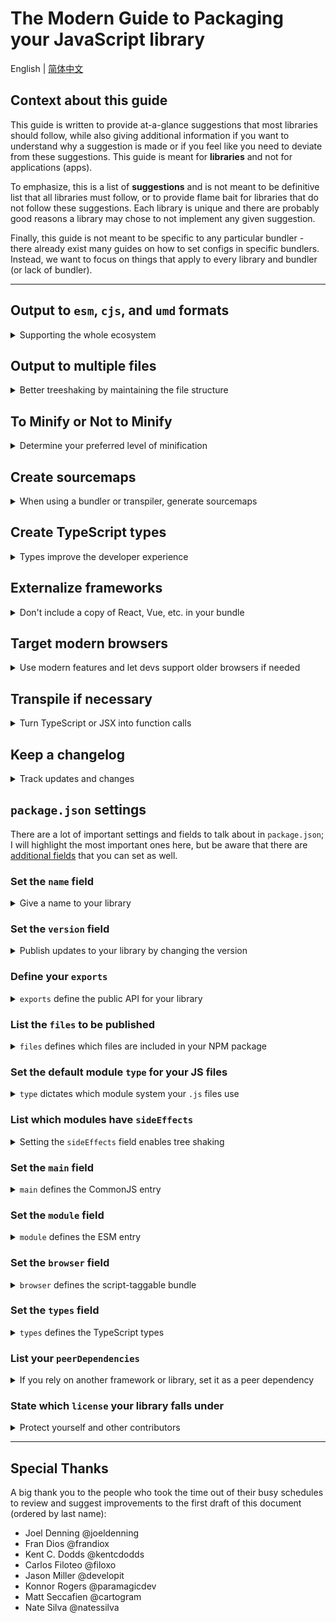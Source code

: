 # The Modern Guide to Packaging your JavaScript library

English | [简体中文](./README-zh_CN.md)

## Context about this guide

This guide is written to provide at-a-glance suggestions that most libraries should follow, while also giving additional information if you want to understand why a suggestion is made or if you feel like you need to deviate from these suggestions. This guide is meant for **libraries** and not for applications (apps).

To emphasize, this is a list of **suggestions** and is not meant to be definitive list that all libraries must follow, or to provide flame bait for libraries that do not follow these suggestions. Each library is unique and there are probably good reasons a library may chose to not implement any given suggestion.

Finally, this guide is not meant to be specific to any particular bundler - there already exist many guides on how to set configs in specific bundlers. Instead, we want to focus on things that apply to every library and bundler (or lack of bundler).

---

## Output to `esm`, `cjs`, and `umd` formats

<details>
<summary>Supporting the whole ecosystem</summary>

`esm` is short for "EcmaScript module."

`cjs` is short for "CommonJS module."

`umd` is short for "Universal Module Definition," and can be run by a raw `<script>` tag, or in CommonJS module loaders, or by `AMD` module loaders.

Without getting into the flame wars that generally happen around `esm` and `cjs` formats, `esm` is considered "the future" but `cjs` still has a strong hold on the community and ecosystem. `esm` is easier for bundlers to correctly treeshake, so it is especially important for libraries to have this format. It's also possible that some day in the future your library only needs to output to `esm`.

You may have noticed that `umd` is already compatible with CommonJS module loaders - so why would you want to have both `cjs` _and_ `umd` output? One reason is that CommonJS files generally perform better when _conditionally_ depended on compared to `umd` files; for example:

```js
if (process.env.NODE_ENV === "production") {
  module.exports = require("my-lib.production.js");
} else {
  module.exports = require("my-lib.development.js");
}
```

The above example, when used with CommonJS modules, will only end up with either the `production` or `development` bundle. However, with a UMD module, it may be the case that a developer would end up with _both_ bundles. Refer to [this discussion](https://github.com/frehner/modern-guide-to-packaging-js-library/issues/9) for more information.

Finally, if your library is stateful, be aware that this does open the possibility of your library running into the [dual package hazard](https://nodejs.org/api/packages.html#dual-package-hazard), which can occur in situations where a developer ends up with both a `cjs` and `esm` version of your library in their application. The "dual package hazard" article linked above describes some ways to mitigate this issue, and the `module` condition in [`package.json#exports`](#define-your-exports) can also help prevent this from happening.

</details>

## Output to multiple files

<details>
<summary>Better treeshaking by maintaining the file structure</summary>

If you use a bundler or transpilier in your library, it can be configured to output files in the same way that they were authored. This makes it easier to mark specific files as having [side effects](#set-the-sideeffects-field), which helps the developer's bundler with treeshaking. Refer to [this article](https://levelup.gitconnected.com/code-splitting-for-libraries-bundling-for-npm-with-rollup-1-0-2522c7437697) for more details.

An exception is if you are making a bundle meant to be used directly in the browser without _any_ bundler (commonly, these are `umd` bundles but could also be modern `esm` bundles as well). In this case, it is better to have the browser request a single large file than need to request multiple smaller ones. Additionally, you should [minify](#to-minify-or-not-to-minify) the bundle and create [sourcemaps](#create-sourcemaps) for it.

</details>

## To Minify or Not to Minify

<details>
<summary>Determine your preferred level of minification</summary>

There are certain levels of minification you can apply to your library, and depending on how aggressive you want to be will determine how small your code will be once it's finally through a developer's bundler.

For example, most bundlers are already configured to remove whitespace and other easy optimizations, even from an NPM module (in this case, your library). According to [Terser](https://github.com/terser/terser#terser-fast-minify-mode) - a popular JavaScript mangler/compressor - that type of compression can reduce your bundle's final size by up to 95%. In some cases, you may be happy with those savings with no effort on your part.

However, there are additional savings that can occur if you were to run a minifier on your library before publishing, but doing so requires deeply understanding the settings and side-effects of your minifer. These type of compressions are generally _not_ run by minifiers on NPM modules, and therefore you will miss out on those savings unless you do it yourself. Refer to [this issue](https://github.com/frehner/modern-guide-to-packaging-js-library/issues/9) for additional information.

Finally, if you are creating a bundle intended to be used directly in the browser without a bundler (commonly, these are `umd` bundles but could also be modern `esm` bundles as well), you should always minify your bundle, create [sourcemaps](#create-sourcemaps) for it, and output to a [single file](#output-to-multiple-files).

</details>

## Create sourcemaps

<details>
<summary>When using a bundler or transpiler, generate sourcemaps</summary>

Any sort of transformation of your source code to a bundle will produce errors that point at the wrong location in your code. Help your future self out and create sourcemaps, even if your transformations are small.

</details>

## Create TypeScript types

<details>
<summary>Types improve the developer experience</summary>

As the number of developers using TypeScript continues to grow, having types built-in to your library will help improve the developer experience (DX). Additionally, devs who are not using TypeScript also get a better DX when they use an editor that understands types (such as VSCode, which uses the types to power its [Intellisense feature](https://code.visualstudio.com/docs/editor/intellisense)).

However, creating types does NOT mean you must author your library in TypeScript.

One option is to continue using JavaScript in your source code and then also supplement it with [JSDoc](https://jsdoc.app/) comments. You would then configure TypeScript to only [emit the declaration files](https://www.typescriptlang.org/tsconfig/#emitDeclarationOnly) from your JavaScript source code.

Another option is to write the TypeScript type files directly, in an `index.d.ts` file.

Once you have the types file, make sure you set your [`package.json#exports`](#define-your-exports) and [`package.json#types`](#set-the-types-field) fields.

</details>

## Externalize frameworks

<details>
<summary>Don't include a copy of React, Vue, etc. in your bundle</summary>

When building a library that relies on a framework (such as React, Vue, etc.) or is a plugin for another library, you'll want to add that framework to your bundler's "externals" (or equivalent) configuration. This will make it so that your library will reference the framework but will not include it in the bundle. This will prevent bugs and also reduce the size of your library's package.

You should also add that framework to your library's `package.json`'s [peer dependencies](#set-your-peerdependencies), which will help developers discover that you rely on that framework.

</details>

## Target modern browsers

<details>
<summary>Use modern features and let devs support older browsers if needed</summary>

[This article on web.dev](https://web.dev/publish-modern-javascript/) makes a great case for your library to target modern features, and offers guidelines on how to:

- Enable developers to support older browsers when using your library
- Output multiple bundles that support various levels of browser support

As one example, if you're transpiling from TypeScript, you could create two versions of your package's code:

1. An `esm` version with modern JavaScript generated by setting `"target"="esnext"` in your `tsconfig.json`
2. A `umd` version with more broadly-compatible JavaScript generated by setting `"target"="es5"` in your `tsconfig.json`

With these settings, most users will get the modern code, but those using older bundler configurations or loading the code using a `<script>` tag will get the version with additional transpilation for older browser support.

</details>

## Transpile if necessary

<details>
<summary>Turn TypeScript or JSX into function calls</summary>
If your library's source code in in a format that requires transpilation, such as TypeScript, React or Vue components, etc., then your output should be transpiled. For example:

- Your TypeScript library should output JavaScript bundles
- Your React components like `<Example />` should output bundles that use `jsx()` or `createElement()` instead of JSX syntax.

When transpiling this way, make sure you [create sourcemaps](#create-sourcemaps) as well.

</details>

## Keep a changelog

<details>
<summary>Track updates and changes</summary>

It doesn't matter whether it's through automatic tooling or through manual process, as long as developers have a way to see what has changed and how it affects them. Ideally, every change to your library's [version](#set-the-version-field) has a corresponding update in your changelog.

</details>

## `package.json` settings

There are a lot of important settings and fields to talk about in `package.json`; I will highlight the most important ones here, but be aware that there are [additional fields](https://docs.npmjs.com/cli/v8/configuring-npm/package-json) that you can set as well.

### Set the `name` field

<details>
<summary>Give a name to your library</summary>

The `name` field will determine the name of your package on `npm`, and therefore the name that developers will use to install your library.

Note that there are restrictions on what you can name your library, and additionally you can add a "scope" if your library is part of an organization. Refer to the [name docs on npm](https://docs.npmjs.com/cli/v8/configuring-npm/package-json#name) for more details.

The `name` and the [version](#set-the-version-field) fields combine to create a unique identifier for each iteration of your library.

</details>

### Set the `version` field

<details>
<summary>Publish updates to your library by changing the version</summary>

As noted in the [name](#set-the-name-field) section, the name and the version combine to create a unique identifier for your library on npm. When you make updates to the code in your library, you can then update the `version` field and publish to allow developers to get that new code.

Libraries are encouraged to use a versioning strategy called [semver](https://semver.org/), but note that some libraries choose to [calver](https://calver.org/) or their own unique versioning strategy. Whichever strategy you choose to use, you should document it so that developers understand how your library's versioning works.

You should also keep track of your changes in a [changelog](#keep-a-changelog).

</details>

### Define your `exports`

<details>
<summary><code>exports</code> define the public API for your library</summary>

The `exports` field on `package.json` - sometimes called "package exports" - is an incredibly useful addition, though it does add some complexity. The two most important things that it does is:

1. Defines what can and cannot be imported from your library, and what the name of it is. If it's not listed in `exports`, then developers cannot `import`/`require` it. In other words, it acts like a public API for users of your library and helps define what is public and what is internal.
2. Allows you to change which file is imported based on conditions (that you can define), such as "Was the file `import`ed or `require`d? Does the developer want a `development` or `production` version of my library?" etc.

There are some good docs from the [NodeJS team](https://nodejs.org/api/packages.html#package-entry-points) and the [Webpack team](https://webpack.js.org/guides/package-exports/) on the possibilities here. I'll provide one example that covers the most common use-cases:

```json
{
  "exports": {
    ".": {
      "types": "index.d.ts",
      "browser": "index.umd.js",
      "module": "index.js",
      "import": "index.js",
      "require": "index.cjs"
    },
    "./package.json": "./package.json"
  }
}
```

Let us dive into the meaning of these fields and why I chose this specific shape:

- `"."` indicates the default entry for your package
- The resolution happens from **top to bottom** and stops as soon as a matching field is found; the order of entries is very important
- The `types` field should always [come first](https://devblogs.microsoft.com/typescript/announcing-typescript-4-7/#package-json-exports-imports-and-self-referencing), and helps TypeScript find the types file
- The `browser` field should point to your `umd` bundle that can be placed directly in a `<script>` tag
- The `module` field is an "unofficial" field that is supported by bundlers like Webpack and Rollup. It should come before `import` and `require`, and point to an `esm`-only bundle -- which can be the same as your original `esm` bundle if it's purely `esm`. As noted in the [formats section](#output-to-esm-cjs-and-umd-formats), it is meant to help bundlers only include one copy of your library, no matter if it was `import`ed or `require`ed. For a deeper dive and the reasoning behind this decision, you can read more [here](https://github.com/webpack/webpack/issues/11014#issuecomment-641550630), [here](https://github.com/webpack/webpack/issues/11014#issuecomment-643256943), and [here](https://github.com/rollup/plugins/pull/540#issuecomment-692078443).
- The `import` field is for when someone `import`s your library
- The `require` field is for when someone `require`s your library

If a bundler or environment understands the `exports` field, then the `package.json`'s top-level [main](#set-the-main-field), [types](#set-the-types-field), [module](#set-the-module-field), and [browser](#set-the-browser-field) fields are ignored, as `exports` supersedes those fields. However, it's still importantant to set those fields, for tools or runtimes that do not yet understand the `exports` field.

If you have a "development" and a "production" bundle (for example, you have warnings in the development bundle that don't exist in the production bundle), then you can also set them in the `exports` field with `"development"` and `"production"`. Note that some bundlers like `webpack` and `vite` will recognize these conditions automatically; however, while Rollup [can be configured](https://github.com/rollup/plugins/tree/master/packages/node-resolve/#exportconditions) to recognize them, that is something that you would have to instruct developers to do in their own bundler config.

</details>

### List the `files` to be published

<details>
<summary><code>files</code> defines which files are included in your NPM package</summary>

The [`files`](https://docs.npmjs.com/cli/v8/configuring-npm/package-json#files) field indicates to the `npm` CLI which files and folders to include when you package your library to be put on NPM's package registry.

For example, if you transform your code from TypeScript into JavaScript, you probably don't want to include the TypeScript source code in your NPM package. (Instead, you should include [sourcemaps](#create-sourcemaps))

Files can take an array of strings (and those strings can include glob-like syntax if needed), so generally it will look like:

```json
{
  "files": ["dist"]
}
```

Be aware that the files array doesn't accept a relative specifier; writing `"files": ["./dist"]` will not work as expected.

One great way to verify you have set the files field up correctly is by running [`npm publish --dry-run`](https://docs.npmjs.com/cli/v8/commands/npm-publish#dry-run), which will list off the files that will be included based on this setting.

</details>

### Set the default module `type` for your JS files

<details>
<summary><code>type</code> dictates which module system your <code>.js</code> files use</summary>

Runtimes and bundlers need a way to determine what type of module system your `.js` files are using - ESM or CommonJS. Because CommonJS came first, that is the what bundlers will assume by default, but you can control it by adding `"type"` your `package.json`.

Your options are either `"type":"module"` or `"type":"commonjs"`, and though you can leave it blank (to default to CommonJS) it's highly recommended that you set it to one or the other to explicity declare which one you're using.

Note that you can have a mix of module types in the project, through a couple of tricks:

- `.mjs` files will _always_ be ESM modules, even if your `package.json` has `"type": "commonjs"` (or nothing for `type`)
- `.cjs` files will _always_ be CommonJS modules, even if your `package.json` has `"type": "module"`
- You can add additional `package.json` files that are nested inside of folders; runtimes and bundlers look for the _nearest_ `package.json` and will traverse the folder path upwards until they find it. This means you could have two different folders, both using `.js` files, but each with their own `package.json` set to a different `type` to get both a CommonJS- and ESM-based folder.

Refer to the excellent NodeJS documentation [here](https://nodejs.org/docs/latest-v18.x/api/packages.html#determining-module-system) and [here](https://nodejs.org/docs/latest-v18.x/api/packages.html#packagejson-and-file-extensions) for more information.

</details>

### List which modules have `sideEffects`

<details>
<summary>Setting the <code>sideEffects</code> field enables tree shaking </summary>

Much a like creating a [pure function](https://en.wikipedia.org/wiki/Pure_function) can bring benefits, creating a "pure module" enables certain benefits as well; bundlers can do a much better job of tree shaking your library.

The way to communicate to bundlers which of your modules are "pure" or not is by setting the `sideEffects` field in `package.json` - without this field, bundlers have to assume that **all** of your modules are impure.

`sideEffects` can either be set to `false` to indicate that none of your modules have side effects, or an array of strings to list which files have side effects. For example:

```jsonc
{
  // all modules are "pure"
  "sideEffects": false
}
```

or

```jsonc
{
  // all modules are "pure" except "module.js"
  "sideEffects": ["module.js"]
}
```

So, what make a module "inpure?" Some examples are modifying a global variable, sending an API request, or importing CSS, without the developer doing anything to invoke that action. For example:

```js
// a module with side effects

export const myVar = "hello";

window.example = "testing";
```

By importing `myVar`, your module sets `window.example` automatically! For example:

```js
import { myVar } from "library";

console.log(window.example);
// logs "testing"
```

In some cases, like polyfills, that behavior is intentional. However, if we wanted to make this module "pure", we could move the assignment to `window.example` into a function. For example:

```js
// a "pure module"

export const myVar = "hello";

export function setExample() {
  window.example = "testing";
}
```

This is now a "pure module." Also note the difference in how things look on the developer's side of things:

```js
import { myVar, setExample } from "library";

console.log(window.example);
// logs "undefined"

setExample();

console.log(window.example);
// logs "testing"
```

Refer to [this article](https://webpack.js.org/guides/tree-shaking/#mark-the-file-as-side-effect-free) for more details.

</details>

### Set the `main` field

<details>
<summary><code>main</code> defines the CommonJS entry </summary>

`main` is a fallback for bundlers or runtimes that don't yet understand [`package.json#exports`](#define-your-exports); if a bundler/environment does understand package exports, then `main` is not used.

`main` should point to a CommonJS-compatible bundle; it should probably match the same file as your package export's `require` field.

</details>

### Set the `module` field

<details>
<summary><code>module</code> defines the ESM entry</summary>

`module` is a fallback for bundlers or runtimes that don't yet understand [`package.json#exports`](#define-your-exports); if a bundler/environment does understand package exports, then `module` is not used.

`module` should point to a ESM-compatible bundle; it should probably match the same file as your package export's `module` and/or `import` field.

</details>

### Set the `browser` field

<details>
<summary><code>browser</code> defines the script-taggable bundle </summary>

`browser` is a fallback for bundlers or runtimes that don't yet understand [`package.json#exports`](#define-your-exports); if a bundler/environment does understand package exports, then `browser` is not used.

`browser` should point to the `umd` bundle; it should probably match the same file as your package export's `browser` field.

Additionally, there are certain CDN settings that can be duplicates of this field; for example, you can set `"unpkg"` and `"jsdelivr"` to configure those CDNs to point to the same bundle as `browser` if they aren't automatically picking up the `browser` field.

</details>

### Set the `types` field

<details>
<summary><code>types</code> defines the TypeScript types </summary>

`types` is a fallback for bundlers or runtimes that don't yet understand [`package.json#exports`](#define-your-exports); if a bundler/environment does understand package exports, then `types` is not used.

`types` should point to your TypeScript entry file, such as `index.d.ts`; it should probably match the same file as your package export's `types` field.

</details>

### List your `peerDependencies`

<details>
<summary>If you rely on another framework or library, set it as a peer dependency</summary>

You should [externalize any frameworks](#externalize-frameworks) you rely on. However, in doing so, your library will only work if the developer installs the framework you need on their own. One way to help them know that they need to install the framework is by setting `peerDependencies` - for example, if you were building a React library, it would potentially look like this:

```json
{
  "peerDependencies": {
    "react": "^18.2.0",
    "react-dom": "^18.2.0"
  }
}
```

Refer to [this article](https://nodejs.org/en/blog/npm/peer-dependencies/) for more details.

You should also document your reliance on these dependencies; for example, `npm v3-v6` does not install peer dependencies, while `npm v7+` will automatically install peer dependencies.

</details>

### State which `license` your library falls under

<details>
<summary>Protect yourself and other contributors</summary>

> An open source license protects contributors and users. Businesses and savvy developers won’t touch a project without this protection.

That quote comes from [Choose a License](https://choosealicense.com/), which is also a great resource for deciding which license is right for your project.

Once you have decided on a license, the [npm Docs for the license](https://docs.npmjs.com/cli/v8/configuring-npm/package-json#license) describe the format that the license field takes. An example:

```json
{
  "license": "MIT"
}
```

Additionally, you can create a `LICENSE.txt` file in the root of your project and copy the license text there.

</details>

---

## Special Thanks

A big thank you to the people who took the time out of their busy schedules to review and suggest improvements to the first draft of this document (ordered by last name):

- Joel Denning @joeldenning
- Fran Dios @frandiox
- Kent C. Dodds @kentcdodds
- Carlos Filoteo @filoxo
- Jason Miller @developit
- Konnor Rogers @paramagicdev
- Matt Seccafien @cartogram
- Nate Silva @natessilva

